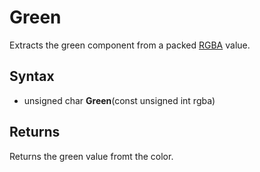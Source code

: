 # Green #
Extracts the green component from a packed [RGBA](RGBA.md) value.

## Syntax ##
- unsigned char **Green**(const unsigned int rgba)

## Returns ##
Returns the green value fromt the color.
